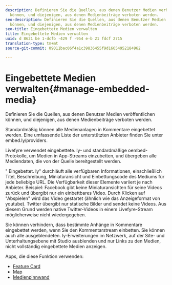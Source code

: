 ```yaml
---
description: Definieren Sie die Quellen, aus denen Benutzer Medien veröffentlichen
  können, und diejenigen, aus denen Medienbeiträge verboten werden.
seo-description: Definieren Sie die Quellen, aus denen Benutzer Medien veröffentlichen
  können, und diejenigen, aus denen Medienbeiträge verboten werden.
seo-title: Eingebettete Medien verwalten
title: Eingebettete Medien verwalten
uuid: d 8621 be 1-dcfb -429 f -954 e-b 21 fdcf 2715
translation-type: tm+mt
source-git-commit: 09011bac06f4a1c39836455f9d16654952184962

---
```



# Eingebettete Medien verwalten{#manage-embedded-media}

Definieren Sie die Quellen, aus denen Benutzer Medien veröffentlichen können, und diejenigen, aus denen Medienbeiträge verboten werden.

Standardmäßig können alle Medienanlagen in Kommentare eingebettet werden. Eine umfassende Liste der unterstützten Anbieter finden Sie unter embed.ly/providers.

Livefyre verwendet eingebettete. ly- und standardmäßige oembed-Protokolle, um Medien in App-Streams einzubetten, und übergeben alle Mediendaten, die von der Quelle bereitgestellt werden.

" Eingebettet. ly" durchläuft alle verfügbaren Informationen, einschließlich Titel, Beschreibung, Miniaturansicht und Einbettungscode des Mediums für jede beliebige URL. Die Verfügbarkeit dieser Elemente variiert je nach Anbieter. Beispiel: Facebook gibt keine Miniaturansichten für seine Videos zurück und übergibt nur ein einbettbares Video. Durch Klicken auf "Abspielen" wird das Video gestartet (ähnlich wie das Anzeigeformat von youtube). Twitter übergibt nur statische Bilder und sendet keine Videos. Aus diesem Grund werden native Twitter-Videos in einem Livefyre-Stream möglicherweise nicht wiedergegeben.

Sie können verhindern, dass bestimmte Anhänge in Kommentare eingebettet werden, wenn Sie den Kommentarstream einbetten. Sie können auch alle ausgeblendeten. ly-Erweiterungen im Netzwerk, auf der Site- und Unterhaltungsebene mit Studio ausblenden und nur Links zu den Medien, nicht vollständig eingebettete Medien anzeigen.

Apps, die diese Funktion verwenden:

* [Feature Card](/help/using/c-about-apps/c-feature-card-app/c-feature-card-app.md#c_feature_card_app)
* [Map](/help/using/c-about-apps/c-map-app/c-map-app.md#c_map_app)
* [Medienpinnwand](/help/using/c-about-apps/c-media-wall-app/c-media-wall-app.md#c_media_wall_app)

